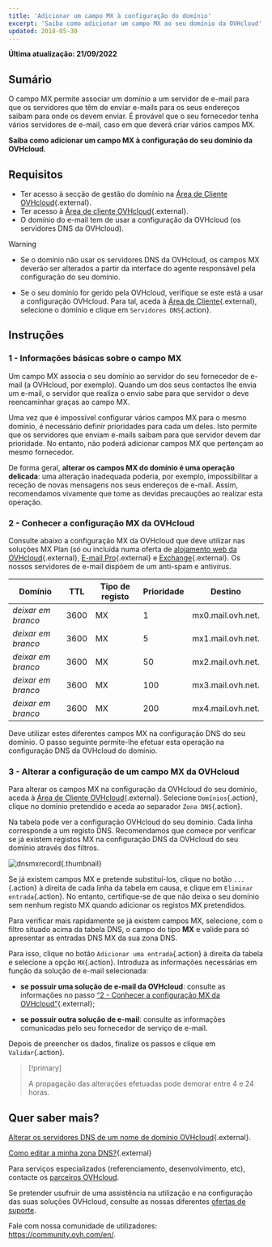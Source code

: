 ```yaml
---
title: 'Adicionar um campo MX à configuração do domínio'
excerpt: 'Saiba como adicionar um campo MX ao seu domínio da OVHcloud'
updated: 2018-05-30
---
```


**Última atualização: 21/09/2022**

## Sumário

O campo MX permite associar um domínio a um servidor de e-mail para que os servidores que têm de enviar e-mails para os seus endereços saibam para onde os devem enviar. É provável que o seu fornecedor tenha vários servidores de e-mail, caso em que deverá criar vários campos MX.

**Saiba como adicionar um campo MX à configuração do seu domínio da OVHcloud.**

## Requisitos

- Ter acesso à secção de gestão do domínio na [Área de Cliente OVHcloud](https://www.ovh.com/auth/?action=gotomanager&from=https://www.ovh.pt/&ovhSubsidiary=pt){.external}.
- Ter acesso à [Área de cliente OVHcloud](https://www.ovh.com/auth/?action=gotomanager&from=https://www.ovh.pt/&ovhSubsidiary=pt){.external}.
- O domínio do e-mail tem de usar a configuração da OVHcloud (os servidores DNS da OVHcloud).

> [!warning]
>
> - Se o domínio não usar os servidores DNS da OVHcloud, os campos MX deverão ser alterados a partir da interface do agente responsável pela configuração do seu domínio.
>
> - Se o seu domínio for gerido pela OVHcloud, verifique se este está a usar a configuração OVHcloud. Para tal, aceda à [Área de Cliente](https://www.ovh.com/auth/?action=gotomanager&from=https://www.ovh.pt/&ovhSubsidiary=pt){.external}, selecione o domínio e clique em `Servidores DNS`{.action}.

## Instruções

### 1 - Informações básicas sobre o campo MX

Um campo MX associa o seu domínio ao servidor do seu fornecedor de e-mail (a OVHcloud, por exemplo). Quando um dos seus contactos lhe envia um e-mail, o servidor que realiza o envio sabe para que servidor o deve reencaminhar graças ao campo MX.

Uma vez que é impossível configurar vários campos MX para o mesmo domínio, é necessário definir prioridades para cada um deles. Isto permite que os servidores que enviam e-mails saibam para que servidor devem dar prioridade. No entanto, não poderá adicionar campos MX que pertençam ao mesmo fornecedor.

De forma geral, **alterar os campos MX do domínio é uma operação delicada**: uma alteração inadequada poderia, por exemplo, impossibilitar a receção de novas mensagens nos seus endereços de e-mail. Assim, recomendamos vivamente que tome as devidas precauções ao realizar esta operação.

### 2 - Conhecer a configuração MX da OVHcloud

Consulte abaixo a configuração MX da OVHcloud que deve utilizar nas soluções MX Plan (só ou incluída numa oferta de [alojamento web da OVHcloud](https://www.ovhcloud.com/pt/web-hosting/){.external}, [E-mail Pro](https://www.ovhcloud.com/pt/emails/email-pro/){.external} e [Exchange](https://www.ovh.com/pt/emails/){.external}. Os nossos servidores de e-mail dispõem de um anti-spam e antivírus.

| Domínio            | TTL  | Tipo de registo | Prioridade | Destino           |
| ------------------ | ---- | --------------- | ---------- | ----------------- |
| _deixar em branco_ | 3600 | MX              | 1          | mx0.mail.ovh.net. |
| _deixar em branco_ | 3600 | MX              | 5          | mx1.mail.ovh.net. |
| _deixar em branco_ | 3600 | MX              | 50         | mx2.mail.ovh.net. |
| _deixar em branco_ | 3600 | MX              | 100        | mx3.mail.ovh.net. |
| _deixar em branco_ | 3600 | MX              | 200        | mx4.mail.ovh.net. |

Deve utilizar estes diferentes campos MX na configuração DNS do seu domínio. O passo seguinte permite-lhe efetuar esta operação na configuração DNS da OVHcloud do domínio.

### 3 - Alterar a configuração de um campo MX da OVHcloud

Para alterar os campos MX na configuração da OVHcloud do seu domínio, aceda à [Área de Cliente OVHcloud](https://www.ovh.com/auth/?action=gotomanager&from=https://www.ovh.pt/&ovhSubsidiary=pt){.external}. Selecione `Domínios`{.action}, clique no domínio pretendido e aceda ao separador `Zona DNS`{.action}.

Na tabela pode ver a configuração OVHcloud do seu domínio. Cada linha corresponde a um registo DNS. Recomendamos que comece por verificar se já existem registos MX na configuração DNS da OVHcloud do seu domínio através dos filtros.

![dnsmxrecord](images/mx-records-dns-zone.png){.thumbnail}

Se já existem campos MX e pretende substituí-los, clique no botão `...`{.action} à direita de cada linha da tabela em causa, e clique em `Eliminar entrada`{.action}. No entanto, certifique-se de que não deixa o seu domínio sem nenhum registo MX quando adicionar os registos MX pretendidos.

Para verificar mais rapidamente se já existem campos MX, selecione, com o filtro situado acima da tabela DNS, o campo do tipo **MX** e valide para só apresentar as entradas DNS MX da sua zona DNS.

Para isso, clique no botão `Adicionar uma entrada`{.action} à direita da tabela e selecione a opção `MX`{.action}. Introduza as informações necessárias em função da solução de e-mail selecionada:

- **se possuir uma solução de e-mail da OVHcloud**: consulte as informações no passo [“2 - Conhecer a configuração MX da OVHcloud”](/pages/web/domains/dns_zone_mx#2-conhecer-a-configuracao-mx-da-ovh){.external};

- **se possuir outra solução de e-mail**: consulte as informações comunicadas pelo seu fornecedor de serviço de e-mail.

Depois de preencher os dados, finalize os passos e clique em `Validar`{.action}.

> [!primary]
>
> A propagação das alterações efetuadas pode demorar entre 4 e 24 horas.

## Quer saber mais?

[Alterar os servidores DNS de um nome de domínio OVHcloud](/pages/web/domains/dns_server_general_information){.external}.

[Como editar a minha zona DNS?](/pages/web/domains/dns_zone_edit){.external}

Para serviços especializados (referenciamento, desenvolvimento, etc), contacte os [parceiros OVHcloud](https://partner.ovhcloud.com/pt/).

Se pretender usufruir de uma assistência na utilização e na configuração das suas soluções OVHcloud, consulte as nossas diferentes [ofertas de suporte](https://www.ovhcloud.com/pt/support-levels/).

Fale com nossa comunidade de utilizadores: <https://community.ovh.com/en/>. 
